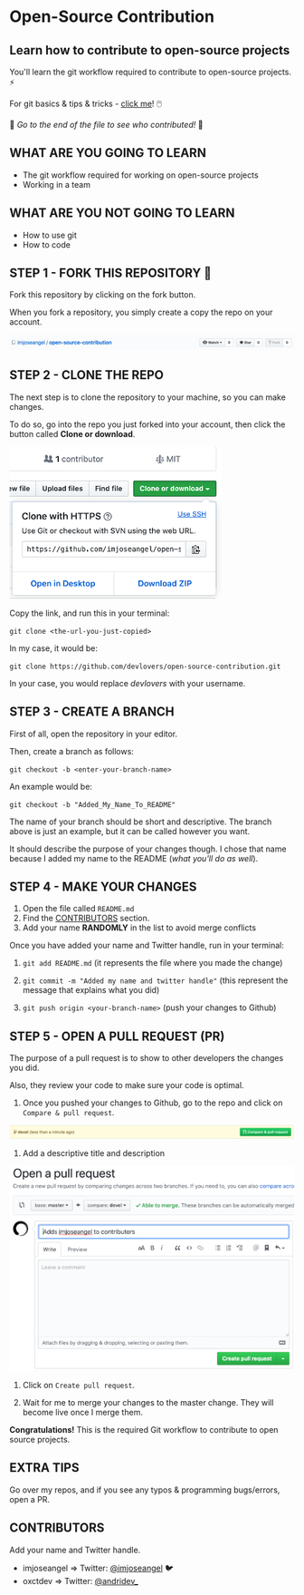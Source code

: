 # Open-Source Contribution

## Learn how to contribute to open-source projects

You'll learn the git workflow required to contribute to open-source projects. ⚡

For git basics & tips & tricks - [click me](https://github.com/devlovers/open-source-contribution/blob/devel/gittipstricks.md)! 🖱️

👀 _Go to the end of the file to see who contributed!_ 👀

## WHAT ARE YOU GOING TO LEARN

- The git workflow required for working on open-source projects
- Working in a team

## WHAT ARE YOU NOT GOING TO LEARN

- How to use git
- How to code

## STEP 1 - FORK THIS REPOSITORY 🍴

Fork this repository by clicking on the fork button.

When you fork a repository, you simply create a copy the repo on your account.

![fork-example](pics/forkexample.png)

## STEP 2 - CLONE THE REPO

The next step is to clone the repository to your machine, so you can make changes.

To do so, go into the repo you just forked into your account, then click the button called **Clone or download**.

![clone-example](pics/clone.png)

Copy the link, and run this in your terminal:

`git clone <the-url-you-just-copied>`

In my case, it would be:

`git clone https://github.com/devlovers/open-source-contribution.git`

In your case, you would replace _devlovers_ with your username.

## STEP 3 - CREATE A BRANCH

First of all, open the repository in your editor.

Then, create a branch as follows:

`git checkout -b <enter-your-branch-name>`

An example would be:

`git checkout -b "Added_My_Name_To_README"`

The name of your branch should be short and descriptive. The branch above is just an example, but it can be called however you want.

It should describe the purpose of your changes though. I chose that name because I added my name to the README (_what you'll do as well_).

## STEP 4 - MAKE YOUR CHANGES

1. Open the file called `README.md`
2. Find the [CONTRIBUTORS](#CONTRIBUTORS-🧑‍🤝‍🧑) section.
3. Add your name **RANDOMLY** in the list to avoid merge conflicts

Once you have added your name and Twitter handle, run in your terminal:

1. `git add README.md` (it represents the file where you made the change)

2. `git commit -m "Added my name and twitter handle"` (this represent the message that explains what you did)

3. `git push origin <your-branch-name>` (push your changes to Github)

## STEP 5 - OPEN A PULL REQUEST (PR)

The purpose of a pull request is to show to other developers the changes you did.

Also, they review your code to make sure your code is optimal.

1. Once you pushed your changes to Github, go to the repo and click on `Compare & pull request`.

![open-pr](pics/openprmessage.png)

1. Add a descriptive title and description

![open-pr](pics/openpr.png)

1. Click on `Create pull request`.

2. Wait for me to merge your changes to the master change. They will become live once I merge them.

**Congratulations!** This is the required Git workflow to contribute to open source projects.

## EXTRA TIPS

Go over my repos, and if you see any typos & programming bugs/errors, open a PR.

## CONTRIBUTORS

Add your name and Twitter handle.

- imjoseangel => Twitter: [@imjoseangel](https://twitter.com/imjoseangel) 🐦
- oxctdev => Twitter: [@andridev_](https://twitter.com/andridev_) 
